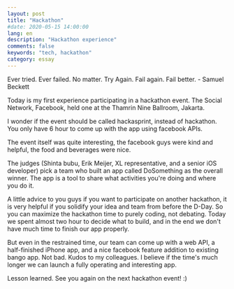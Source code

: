 ```yaml
---
layout: post
title: "Hackathon"
#date: 2020-05-15 14:00:00
lang: en
description: "Hackathon experience"
comments: false
keywords: "tech, hackathon"
category: essay
---
```


Ever tried. Ever failed. No matter. Try Again. Fail again. Fail better. - Samuel Beckett 

Today is my first experience participating in a hackathon event. The Social Network, Facebook, held one at the Thamrin Nine Ballroom, Jakarta. 

I wonder if the event should be called hackasprint, instead of hackathon. You only have 6 hour to come up with the app using facebook APIs. 

The event itself was quite interesting, the facebook guys were kind and helpful, the food and beverages were nice. 

The judges (Shinta bubu, Erik Meijer, XL representative, and a senior iOS developer) pick a team who built an app called DoSomething as the overall winner. The app is a tool to share what activities you're doing and where you do it.

A little advice to you guys if you want to participate on another hackathon, it is very helpful if you solidify your idea and team from before the D-Day. So you can maximize the hackathon time to purely coding, not debating. Today we spent almost two hour to decide what to build, and in the end we don't have much time to finish our app properly. 

But even in the restrained time, our team can come up with a web API, a half-finished iPhone app, and a nice facebook feature addition to existing bango app. Not bad. Kudos to my colleagues. I believe if the time's much longer we can launch a fully operating and interesting app. 

Lesson learned. See you again on the next hackathon event! :)